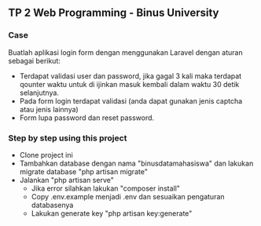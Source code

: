 ## TP 2 Web Programming - Binus University

### Case
Buatlah aplikasi login form dengan menggunakan Laravel dengan aturan sebagai berikut: 
- Terdapat validasi user dan password, jika gagal 3 kali maka terdapat qounter waktu untuk di ijinkan masuk kembali dalam waktu 30 detik selanjutnya.
- Pada form login terdapat validasi (anda dapat gunakan jenis captcha atau jenis lainnya)
- Form lupa password dan reset password.

### Step by step using this project
- Clone project ini
- Tambahkan database dengan nama "binusdatamahasiswa" dan lakukan migrate database "php artisan migrate" 
- Jalankan "php artisan serve" 
    - Jika error silahkan lakukan "composer install" 
    - Copy .env.example menjadi .env dan sesuaikan pengaturan databasenya
    - Lakukan generate key "php artisan key:generate"
    

